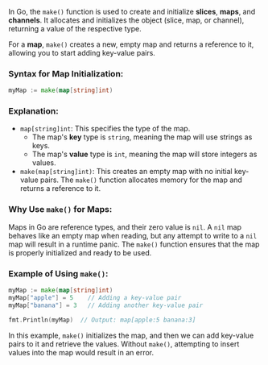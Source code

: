 In Go, the `make()` function is used to create and initialize **slices**, **maps**, and **channels**. It allocates and initializes the object (slice, map, or channel), returning a value of the respective type. 

For a **map**, `make()` creates a new, empty map and returns a reference to it, allowing you to start adding key-value pairs.

### Syntax for Map Initialization:
```go
myMap := make(map[string]int)
```

### Explanation:
- `map[string]int`: This specifies the type of the map.
  - The map's **key** type is `string`, meaning the map will use strings as keys.
  - The map's **value** type is `int`, meaning the map will store integers as values.
- `make(map[string]int)`: This creates an empty map with no initial key-value pairs. The `make()` function allocates memory for the map and returns a reference to it.

### Why Use `make()` for Maps:
Maps in Go are reference types, and their zero value is `nil`. A `nil` map behaves like an empty map when reading, but any attempt to write to a `nil` map will result in a runtime panic. The `make()` function ensures that the map is properly initialized and ready to be used.

### Example of Using `make()`:
```go
myMap := make(map[string]int)
myMap["apple"] = 5    // Adding a key-value pair
myMap["banana"] = 3   // Adding another key-value pair

fmt.Println(myMap)  // Output: map[apple:5 banana:3]
```

In this example, `make()` initializes the map, and then we can add key-value pairs to it and retrieve the values. Without `make()`, attempting to insert values into the map would result in an error.